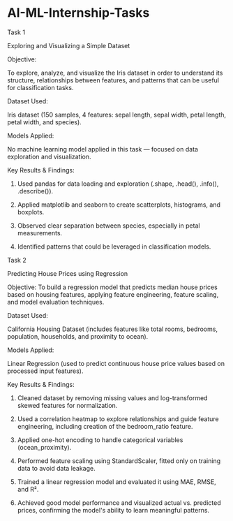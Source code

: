 # AI-ML-Internship-Tasks
Task 1 

Exploring and Visualizing a Simple Dataset

Objective:

To explore, analyze, and visualize the Iris dataset in order to understand its structure, relationships between features, and patterns that can be useful for classification tasks.

Dataset Used:

Iris dataset (150 samples, 4 features: sepal length, sepal width, petal length, petal width, and species).

Models Applied:

No machine learning model applied in this task — focused on data exploration and visualization.

Key Results & Findings:


1) Used pandas for data loading and exploration (.shape, .head(), .info(), .describe()).

2) Applied matplotlib and seaborn to create scatterplots, histograms, and boxplots.

3) Observed clear separation between species, especially in petal measurements.

4) Identified patterns that could be leveraged in classification models.


Task 2

Predicting House Prices using Regression

Objective:
To build a regression model that predicts median house prices based on housing features, applying feature engineering, feature scaling, and model evaluation techniques.

Dataset Used:

California Housing Dataset (includes features like total rooms, bedrooms, population, households, and proximity to ocean).

Models Applied:

Linear Regression (used to predict continuous house price values based on processed input features).

Key Results & Findings:

1) Cleaned dataset by removing missing values and log-transformed skewed features for normalization.

2) Used a correlation heatmap to explore relationships and guide feature engineering, including creation of the bedroom_ratio feature.

3) Applied one-hot encoding to handle categorical variables (ocean_proximity).

4) Performed feature scaling using StandardScaler, fitted only on training data to avoid data leakage.

5) Trained a linear regression model and evaluated it using MAE, RMSE, and R².

6) Achieved good model performance and visualized actual vs. predicted prices, confirming the model's ability to learn meaningful patterns.




